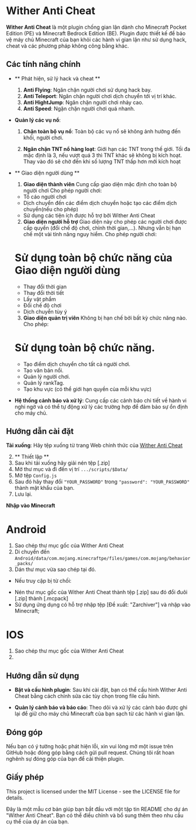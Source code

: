 # Wither Anti Cheat

**Wither Anti Cheat** là một plugin chống gian lận dành cho Minecraft Pocket Edition (PE) và Minecraft Bedrock Edition (BE). Plugin được thiết kế để bảo vệ máy chủ Minecraft của bạn khỏi các hành vi gian lận như sử dụng hack, cheat và các phương pháp không công bằng khác.

## Các tính năng chính

- ** Phát hiện, sử lý hack và cheat **
  1. **Anti Flying**: Ngăn chặn người chơi sử dụng hack bay.
  2. **Anti Teleport**: Ngăn chặn người chơi dịch chuyển tới vị trí khác.
  3. **Anti HightJump**: Ngăn chặn người chơi nhảy cao.
  4. **Anti Speed**: Ngặn chặn người chơi quá nhanh.
  
- **Quản lý các vụ nổ**:
  1. **Chặn toàn bộ vụ nổ**: Toàn bộ các vụ nổ sẽ không ảnh hưởng đến khối, người chơi.
  
  2. **Ngăn chặn TNT nổ hàng loạt**: Giới hạn các TNT trong thế giới. Tối đa mặc định là 3, nếu vượt quá 3 thì TNT khác sẽ không bị kích hoạt. Thay vào đó sẽ chờ đến khi số lượng TNT thấp hơn mới kích hoạt

- ** Giao diện người dùng **
  1. **Giao diện thành viên**
    Cung cấp giao diện mặc định cho toàn bộ người chơi
  Cho phép người chơi:
    - Tố cáo người chơi
    - Dịch chuyển đến các điểm dịch chuyển hoặc tạo các điểm dịch chuyển(nếu cho phép)
    - Sử dụng các tiện ích được hỗ trợ bởi Wither Anti Cheat
  
  2. **Giao diện người hỗ trợ**
    Giao diện này cho phép các người chơi được cấp quyền (đổi chế độ chơi, chỉnh thời gian,...). Nhưng vẫn bị hạn chế một vài tính năng nguy hiểm.
  Cho phép người chơi:
   # Sử dụng toàn bộ chức năng của **Giao diện người dùng**
   - Thay đổi thời gian
   - Thay đổi thời tiết
   - Lấy vật phẩm
   - Đổi chế độ chơi
   - Dịch chuyển tùy ý
  
  3. **Giao diện quản trị viên**
    Không bị hạn chế bởi bất kỳ chức năng nào.
  Cho phép:
   # Sử dụng toàn bộ chức năng.
   - Tạo điểm dịch chuyển cho tất cả người chơi.
   - Tạo văn bản nổi.
   - Quản lý người chơi.
   - Quản lý rankTag.
   - Tạo khu vực (có thể giới hạn quyền của mỗi khu vực)
    
- **Hệ thống cảnh báo và xử lý**: Cung cấp các cảnh báo chi tiết về hành vi nghi ngờ và có thể tự động xử lý các trường hợp để đảm bảo sự ổn định cho máy chủ.

## Hướng dẫn cài đặt
**Tải xuống**: Hãy tệp xuống từ trang Web chính thức của [Wither Anti Cheat](https://sites.google.com/view/wither-anti-cheat/wither-anti-cheat)

2. ** Thiết lập **
  1. Sau khi tải xuống hãy giải nén tệp [.zip]
  2. Mở thư mục và đi đến vị trí `.../scripts/$Data/`
  3. Mở tệp `Config.js`
  4. Sau đó hãy thay đổi `"YOUR_PASSWORD"` trong `"password": "YOUR_PASSWORD"` thành mật khẩu của bạn.
  5. Lưu lại.

**Nhập vào Minecraft**
 # Android 
  1. Sao chép thư mục gốc của Wither Anti Cheat
  2. Di chuyển đến `Android/data/com.mojang.minecraftpe/files/games/com.mojang/behavior_packs/`
  3. Dán thư mục vừa sao chép tại đó.
  
  * Nếu truy cập bị từ chối:
  - Nén thư mục gốc của Wither Anti Cheat thành tệp [.zip] sau đó đổi đuôi [.zip] thành [.mcpack]
  - Sử dụng ứng dụng có hỗ trợ nhập tệp [Đề xuất: "Zarchiver"] và nhập vào Minecraft;
 
 # IOS
  1. Sao chép thư mục gốc của Wither Anti Cheat
  2. 

## Hướng dẫn sử dụng

- **Bật và cấu hình plugin**: Sau khi cài đặt, bạn có thể cấu hình Wither Anti Cheat bằng cách chỉnh sửa các tùy chọn trong file cấu hình.

- **Quản lý cảnh báo và báo cáo**: Theo dõi và xử lý các cảnh báo được ghi lại để giữ cho máy chủ Minecraft của bạn sạch từ các hành vi gian lận.

## Đóng góp

Nếu bạn có ý tưởng hoặc phát hiện lỗi, xin vui lòng mở một issue trên GitHub hoặc đóng góp bằng cách gửi pull request. Chúng tôi rất hoan nghênh sự đóng góp của bạn để cải thiện plugin.

## Giấy phép

This project is licensed under the MIT License - see the LICENSE file for details.

Đây là một mẫu cơ bản giúp bạn bắt đầu với một tập tin README cho dự án "Wither Anti Cheat". Bạn có thể điều chỉnh và bổ sung thêm theo nhu cầu cụ thể của dự án của bạn.
